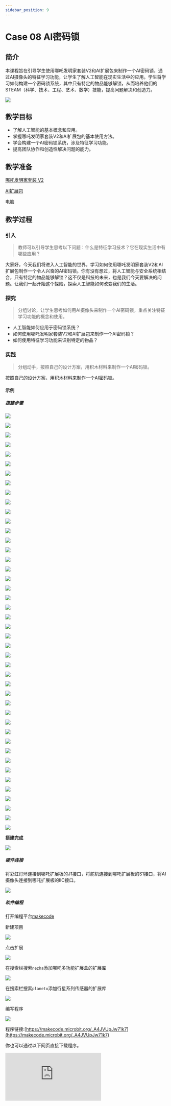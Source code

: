 ```yaml
---
sidebar_position: 9
---
```


# Case 08 AI密码锁


## 简介

本课程旨在引导学生使用哪吒发明家套装V2和AI扩展包来制作一个AI密码锁，通过AI摄像头的特征学习功能，让学生了解人工智能在现实生活中的应用。学生将学习如何构建一个密码锁系统，其中只有特定的物品能够解锁，从而培养他们的STEAM（科学、技术、工程、艺术、数学）技能，提高问题解决和创造力。

![](./images/ai-accessories-pack-case-08-01.png)

## 教学目标

- 了解人工智能的基本概念和应用。
- 掌握哪吒发明家套装V2和AI扩展包的基本使用方法。
- 学会构建一个AI密码锁系统，涉及特征学习功能。
- 提高团队协作和创造性解决问题的能力。

## 教学准备

[哪吒发明家套装 V2](https://www.elecfreaks.com/nezha-inventor-s-kit-v2-for-micro-bit.html)

[AI扩展包](https://www.elecfreaks.com/nezha-inventor-s-kit-v2-for-micro-bit.html)

电脑

## 教学过程

### 引入

>教师可以引导学生思考以下问题：什么是特征学习技术？它在现实生活中有哪些应用？

大家好，今天我们将进入人工智能的世界，学习如何使用哪吒发明家套装V2和AI扩展包制作一个令人兴奋的AI密码锁。你有没有想过，将人工智能与安全系统相结合，只有特定的物品能够解锁？这不仅是科技的未来，也是我们今天要解决的问题。让我们一起开始这个探险，探索人工智能如何改变我们的生活。

### 探究

>分组讨论，让学生思考如何用AI摄像头来制作一个AI密码锁，重点关注特征学习功能的概念和使用。

- 人工智能如何应用于密码锁系统？
- 如何使用哪吒发明家套装V2和AI扩展包来制作一个AI密码锁？
- 如何使用特征学习功能来识别特定的物品？

### 实践

>分组动手，按照自己的设计方案，用积木材料来制作一个AI密码锁。

按照自己的设计方案，用积木材料来制作一个AI密码锁。

#### 示例

##### 搭建步骤

![](./images/ai-accessories-pack-step-08-01.png)

![](./images/ai-accessories-pack-step-08-02.png)

![](./images/ai-accessories-pack-step-08-03.png)

![](./images/ai-accessories-pack-step-08-04.png)

![](./images/ai-accessories-pack-step-08-05.png)

![](./images/ai-accessories-pack-step-08-06.png)

![](./images/ai-accessories-pack-step-08-07.png)

![](./images/ai-accessories-pack-step-08-08.png)

![](./images/ai-accessories-pack-step-08-09.png)

![](./images/ai-accessories-pack-step-08-10.png)

![](./images/ai-accessories-pack-step-08-11.png)

![](./images/ai-accessories-pack-step-08-12.png)

![](./images/ai-accessories-pack-step-08-13.png)

![](./images/ai-accessories-pack-step-08-14.png)

![](./images/ai-accessories-pack-step-08-15.png)

![](./images/ai-accessories-pack-step-08-16.png)

![](./images/ai-accessories-pack-step-08-17.png)

![](./images/ai-accessories-pack-step-08-18.png)

![](./images/ai-accessories-pack-step-08-19.png)

![](./images/ai-accessories-pack-step-08-20.png)

![](./images/ai-accessories-pack-step-08-21.png)

![](./images/ai-accessories-pack-step-08-22.png)

![](./images/ai-accessories-pack-step-08-23.png)

![](./images/ai-accessories-pack-step-08-24.png)

![](./images/ai-accessories-pack-step-08-25.png)

![](./images/ai-accessories-pack-step-08-26.png)

![](./images/ai-accessories-pack-step-08-27.png)

![](./images/ai-accessories-pack-step-08-28.png)

![](./images/ai-accessories-pack-step-08-29.png)

![](./images/ai-accessories-pack-step-08-30.png)

![](./images/ai-accessories-pack-step-08-31.png)

![](./images/ai-accessories-pack-step-08-32.png)

![](./images/ai-accessories-pack-step-08-33.png)

![](./images/ai-accessories-pack-step-08-34.png)

![](./images/ai-accessories-pack-step-08-35.png)

![](./images/ai-accessories-pack-step-08-36.png)

![](./images/ai-accessories-pack-step-08-37.png)

![](./images/ai-accessories-pack-step-08-38.png)

![](./images/ai-accessories-pack-step-08-39.png)

![](./images/ai-accessories-pack-step-08-40.png)

![](./images/ai-accessories-pack-step-08-41.png)

![](./images/ai-accessories-pack-step-08-42.png)

![](./images/ai-accessories-pack-step-08-43.png)

![](./images/ai-accessories-pack-step-08-44.png)


**搭建完成**

![](./images/ai-accessories-pack-case-01-01.png)

##### 硬件连接

将彩虹灯环连接到哪吒扩展板的J1接口，将舵机连接到哪吒扩展板的S1接口，将AI摄像头连接到哪吒扩展板的IIC接口。

 ![](./images/ai-accessories-pack-case-08-02.png)

##### 软件编程

打开编程平台[makecode](https://makecode.microbit.org/#)

新建项目

![](./images/ai-accessories-pack-case-01-03.png)

点击扩展

![](./images/ai-accessories-pack-case-01-04.png)

在搜索栏搜索`nezha`添加哪吒多功能扩展盒的扩展库

![](./images/ai-accessories-pack-case-01-06.png)

在搜索栏搜索`planetx`添加行星系列传感器的扩展库

![](./images/ai-accessories-pack-case-01-07.png)

编写程序

![](./images/ai-accessories-pack-case-08-08.png)


程序链接:[https://makecode.microbit.org/_A4JVUpJw71k7](https://makecode.microbit.org/_A4JVUpJw71k7)

你也可以通过以下网页直接下载程序。

<div
    style={{
        position: 'relative',
        paddingBottom: '60%',
        overflow: 'hidden',
    }}
>
    <iframe
        src="https://makecode.microbit.org/_A4JVUpJw71k7"
        frameborder="0"
        sandbox="allow-popups allow-forms allow-scripts allow-same-origin"
        style={{
            position: 'absolute',
            width: '100%',
            height: '100%',
        }}
    />
</div>


### 团队合作与展示

学生分成小组，共同完成案例的制作和程序编写。

鼓励学生之间相互合作、交流和分享经验。

每个小组有机会向其他小组展示他们制作的案例。

#### 示例案例效果

选择特定的物品作为解锁密码。放在摄像头面前，按下按钮A学习物品特征，在需要解锁时，将特定的物品放在摄像头前面，并按下按钮B，如果物品正确，则密码锁打开，否则无法打开。

![](./images/ai-accessories-pack-case-08.gif)

### 反思

>分组分享，让每组的学生分享自己的制作过程和心得，总结自己遇到的问题和解决办法，评价自己的优点和不足。


### 扩展知识

*** 什么是特征学习？ ***

特征学习（Feature Learning）是机器学习和深度学习领域中的一个重要概念，它指的是自动地从原始数据中学习并提取有用的特征或表示形式，以便更好地表示数据，从而能够更好地进行数据分析、模式识别和决策任务。

特征学习的主要目标是将高维度、复杂的数据转化为更简洁、更有信息量的表示形式，以便机器学习算法能够更轻松地理解和处理数据。这有助于提高模型的性能和泛化能力，减少数据维度的负担，同时也有助于发现数据中的隐藏模式和结构。

特征学习方法包括传统的特征提取方法（例如主成分分析PCA、独立成分分析ICA）以及深度学习方法（例如卷积神经网络CNN、自动编码器Autoencoder）。深度学习在特征学习中表现出色，因为它能够学习多层次、抽象的特征表示，逐渐从低层次的特征提取到高层次的抽象特征，从而适应不同任务的需求。

特征学习的应用广泛，包括图像识别、语音识别、自然语言处理、推荐系统等领域，它在提高模型性能和解决复杂问题中发挥着重要作用。
